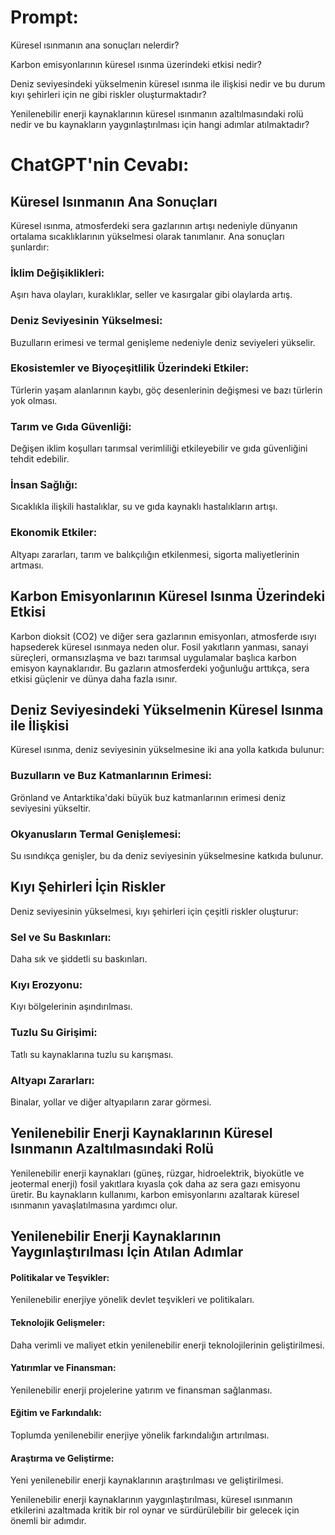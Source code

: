 # Prompt: 
Küresel ısınmanın ana sonuçları nelerdir?

Karbon emisyonlarının küresel ısınma üzerindeki etkisi nedir?

Deniz seviyesindeki yükselmenin küresel ısınma ile ilişkisi nedir ve bu durum kıyı şehirleri için ne gibi riskler oluşturmaktadır?

Yenilenebilir enerji kaynaklarının küresel ısınmanın azaltılmasındaki rolü nedir ve bu kaynakların yaygınlaştırılması için hangi adımlar atılmaktadır?

# ChatGPT'nin Cevabı:
## Küresel Isınmanın Ana Sonuçları
Küresel ısınma, atmosferdeki sera gazlarının artışı nedeniyle dünyanın ortalama sıcaklıklarının yükselmesi olarak tanımlanır. Ana sonuçları şunlardır:

### İklim Değişiklikleri: 
Aşırı hava olayları, kuraklıklar, seller ve kasırgalar gibi olaylarda artış.

### Deniz Seviyesinin Yükselmesi:
Buzulların erimesi ve termal genişleme nedeniyle deniz seviyeleri yükselir.

### Ekosistemler ve Biyoçeşitlilik Üzerindeki Etkiler:
Türlerin yaşam alanlarının kaybı, göç desenlerinin değişmesi ve bazı türlerin yok olması.

### Tarım ve Gıda Güvenliği:
Değişen iklim koşulları tarımsal verimliliği etkileyebilir ve gıda güvenliğini tehdit edebilir.

### İnsan Sağlığı:
Sıcaklıkla ilişkili hastalıklar, su ve gıda kaynaklı hastalıkların artışı.

### Ekonomik Etkiler:
Altyapı zararları, tarım ve balıkçılığın etkilenmesi, sigorta maliyetlerinin artması.

## Karbon Emisyonlarının Küresel Isınma Üzerindeki Etkisi
Karbon dioksit (CO2) ve diğer sera gazlarının emisyonları, atmosferde ısıyı hapsederek küresel ısınmaya neden olur. Fosil yakıtların yanması, sanayi süreçleri, ormansızlaşma ve bazı tarımsal uygulamalar başlıca karbon emisyon kaynaklarıdır. Bu gazların atmosferdeki yoğunluğu arttıkça, sera etkisi güçlenir ve dünya daha fazla ısınır.

## Deniz Seviyesindeki Yükselmenin Küresel Isınma ile İlişkisi
Küresel ısınma, deniz seviyesinin yükselmesine iki ana yolla katkıda bulunur:

### Buzulların ve Buz Katmanlarının Erimesi: 
Grönland ve Antarktika'daki büyük buz katmanlarının erimesi deniz seviyesini yükseltir.

### Okyanusların Termal Genişlemesi:
Su ısındıkça genişler, bu da deniz seviyesinin yükselmesine katkıda bulunur.

## Kıyı Şehirleri İçin Riskler
Deniz seviyesinin yükselmesi, kıyı şehirleri için çeşitli riskler oluşturur:

### Sel ve Su Baskınları: 
Daha sık ve şiddetli su baskınları.

### Kıyı Erozyonu: 
Kıyı bölgelerinin aşındırılması.

### Tuzlu Su Girişimi:
Tatlı su kaynaklarına tuzlu su karışması.

### Altyapı Zararları:
Binalar, yollar ve diğer altyapıların zarar görmesi.

## Yenilenebilir Enerji Kaynaklarının Küresel Isınmanın Azaltılmasındaki Rolü
Yenilenebilir enerji kaynakları (güneş, rüzgar, hidroelektrik, biyokütle ve jeotermal enerji) fosil yakıtlara kıyasla çok daha az sera gazı emisyonu üretir. Bu kaynakların kullanımı, karbon emisyonlarını azaltarak küresel ısınmanın yavaşlatılmasına yardımcı olur.

## Yenilenebilir Enerji Kaynaklarının Yaygınlaştırılması İçin Atılan Adımlar

#### Politikalar ve Teşvikler: 
Yenilenebilir enerjiye yönelik devlet teşvikleri ve politikaları.

#### Teknolojik Gelişmeler:
Daha verimli ve maliyet etkin yenilenebilir enerji teknolojilerinin geliştirilmesi.

#### Yatırımlar ve Finansman:
Yenilenebilir enerji projelerine yatırım ve finansman sağlanması.

#### Eğitim ve Farkındalık:
Toplumda yenilenebilir enerjiye yönelik farkındalığın artırılması.

#### Araştırma ve Geliştirme:
Yeni yenilenebilir enerji kaynaklarının araştırılması ve geliştirilmesi.

Yenilenebilir enerji kaynaklarının yaygınlaştırılması, küresel ısınmanın etkilerini azaltmada kritik bir rol oynar ve sürdürülebilir bir gelecek için önemli bir adımdır.
